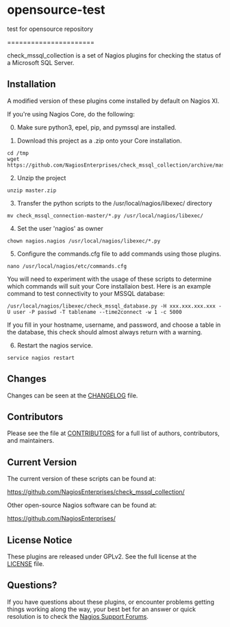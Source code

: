 # opensource-test

test for opensource repository

======================

check_mssql_collection is a set of Nagios plugins for checking the status of a
Microsoft SQL Server.


Installation
------------

A modified version of these plugins come installed by default on Nagios XI.

If you're using Nagios Core, do the following:

0. Make sure python3, epel, pip, and pymssql are installed.

1. Download this project as a .zip onto your Core installation.

```
cd /tmp
wget https://github.com/NagiosEnterprises/check_mssql_collection/archive/master.zip
```
2. Unzip the project
```
unzip master.zip
```
3. Transfer the python scripts to the /usr/local/nagios/libexec/ directory
```
mv check_mssql_connection-master/*.py /usr/local/nagios/libexec/
```
4. Set the user 'nagios' as owner
```
chown nagios.nagios /usr/local/nagios/libexec/*.py 
```
5. Configure the commands.cfg file to add commands using those plugins.
```
nano /usr/local/nagios/etc/commands.cfg
```
You will need to experiment with the usage of these scripts to determine which
commands will suit your Core installaion best. Here is an example command to
test connectivity to your MSSQL database:
```
/usr/local/nagios/libexec/check_mssql_database.py -H xxx.xxx.xxx.xxx -U user -P passwd -T tablename --time2connect -w 1 -c 5000
```
If you fill in your hostname, username, and password, and choose a table in the
database, this check should almost always return with a warning.

6. Restart the nagios service.
```
service nagios restart
```


Changes
-------

Changes can be seen at the [CHANGELOG](CHANGELOG.md) file.


Contributors
------------

Please see the file at [CONTRIBUTORS](CONTRIBUTORS.md) for a full list of authors, contributors,
and maintainers.


Current Version
---------------

The current version of these scripts can be found at:

  https://github.com/NagiosEnterprises/check_mssql_collection/

Other open-source Nagios software can be found at:

  https://github.com/NagiosEnterprises/



License Notice
--------------

These plugins are released under GPLv2. See the full license at the [LICENSE](LICENSE.md)
file.


Questions?
----------

If you have questions about these plugins, or encounter problems getting things
working along the way, your best bet for an answer or quick resolution is to check the
[Nagios Support Forums](https://support.nagios.com/forum/viewforum.php?f=5).

